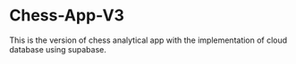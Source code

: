 # Chess-App-V3
This is the version of chess analytical app with the implementation of cloud database using supabase.
